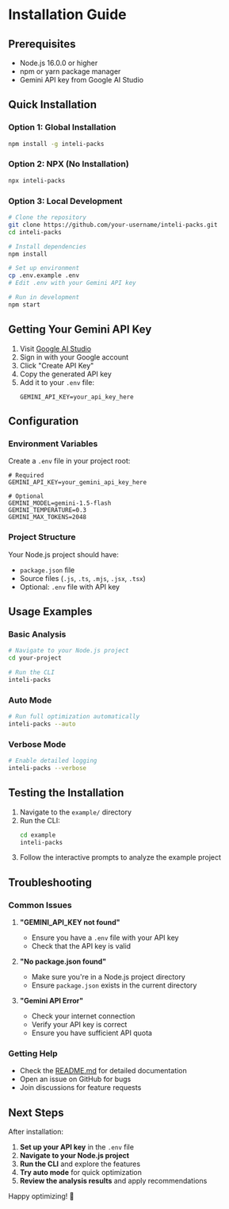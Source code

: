 # Installation Guide

## Prerequisites

- Node.js 16.0.0 or higher
- npm or yarn package manager
- Gemini API key from Google AI Studio

## Quick Installation

### Option 1: Global Installation
```bash
npm install -g inteli-packs
```

### Option 2: NPX (No Installation)
```bash
npx inteli-packs
```

### Option 3: Local Development
```bash
# Clone the repository
git clone https://github.com/your-username/inteli-packs.git
cd inteli-packs

# Install dependencies
npm install

# Set up environment
cp .env.example .env
# Edit .env with your Gemini API key

# Run in development
npm start
```

## Getting Your Gemini API Key

1. Visit [Google AI Studio](https://makersuite.google.com/app/apikey)
2. Sign in with your Google account
3. Click "Create API Key"
4. Copy the generated API key
5. Add it to your `.env` file:
   ```
   GEMINI_API_KEY=your_api_key_here
   ```

## Configuration

### Environment Variables

Create a `.env` file in your project root:

```env
# Required
GEMINI_API_KEY=your_gemini_api_key_here

# Optional
GEMINI_MODEL=gemini-1.5-flash
GEMINI_TEMPERATURE=0.3
GEMINI_MAX_TOKENS=2048
```

### Project Structure

Your Node.js project should have:
- `package.json` file
- Source files (`.js`, `.ts`, `.mjs`, `.jsx`, `.tsx`)
- Optional: `.env` file with API key

## Usage Examples

### Basic Analysis
```bash
# Navigate to your Node.js project
cd your-project

# Run the CLI
inteli-packs
```

### Auto Mode
```bash
# Run full optimization automatically
inteli-packs --auto
```

### Verbose Mode
```bash
# Enable detailed logging
inteli-packs --verbose
```

## Testing the Installation

1. Navigate to the `example/` directory
2. Run the CLI:
   ```bash
   cd example
   inteli-packs
   ```
3. Follow the interactive prompts to analyze the example project

## Troubleshooting

### Common Issues

1. **"GEMINI_API_KEY not found"**
   - Ensure you have a `.env` file with your API key
   - Check that the API key is valid

2. **"No package.json found"**
   - Make sure you're in a Node.js project directory
   - Ensure `package.json` exists in the current directory

3. **"Gemini API Error"**
   - Check your internet connection
   - Verify your API key is correct
   - Ensure you have sufficient API quota

### Getting Help

- Check the [README.md](README.md) for detailed documentation
- Open an issue on GitHub for bugs
- Join discussions for feature requests

## Next Steps

After installation:

1. **Set up your API key** in the `.env` file
2. **Navigate to your Node.js project**
3. **Run the CLI** and explore the features
4. **Try auto mode** for quick optimization
5. **Review the analysis results** and apply recommendations

Happy optimizing! 🚀 